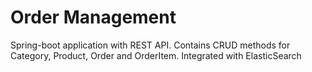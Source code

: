 # Order Management
Spring-boot application with REST API.
Contains CRUD methods for Category, Product, Order and OrderItem. 
Integrated with ElasticSearch
